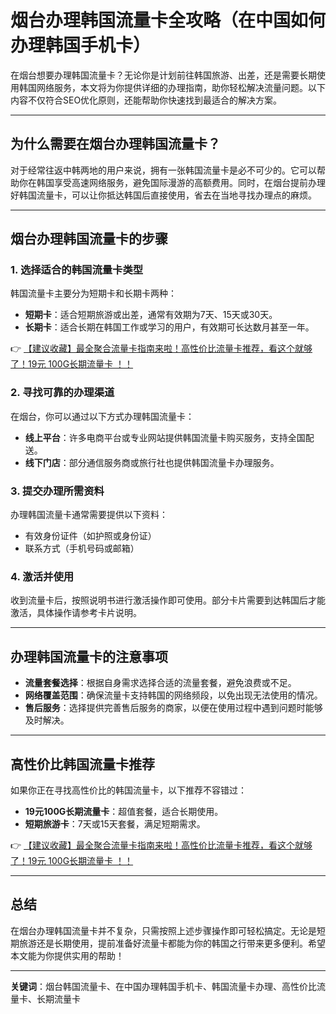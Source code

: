 # 烟台办理韩国流量卡全攻略（在中国如何办理韩国手机卡）

在烟台想要办理韩国流量卡？无论你是计划前往韩国旅游、出差，还是需要长期使用韩国网络服务，本文将为你提供详细的办理指南，助你轻松解决流量问题。以下内容不仅符合SEO优化原则，还能帮助你快速找到最适合的解决方案。

---

## 为什么需要在烟台办理韩国流量卡？

对于经常往返中韩两地的用户来说，拥有一张韩国流量卡是必不可少的。它可以帮助你在韩国享受高速网络服务，避免国际漫游的高额费用。同时，在烟台提前办理好韩国流量卡，可以让你抵达韩国后直接使用，省去在当地寻找办理点的麻烦。

---

## 烟台办理韩国流量卡的步骤

### 1. 选择适合的韩国流量卡类型
韩国流量卡主要分为短期卡和长期卡两种：
- **短期卡**：适合短期旅游或出差，通常有效期为7天、15天或30天。
- **长期卡**：适合长期在韩国工作或学习的用户，有效期可长达数月甚至一年。

👉 [【建议收藏】最全聚合流量卡指南来啦！高性价比流量卡推荐，看这个就够了！19元 100G长期流量卡 ！！](https://bit.ly/Liuliangka)

### 2. 寻找可靠的办理渠道
在烟台，你可以通过以下方式办理韩国流量卡：
- **线上平台**：许多电商平台或专业网站提供韩国流量卡购买服务，支持全国配送。
- **线下门店**：部分通信服务商或旅行社也提供韩国流量卡办理服务。

### 3. 提交办理所需资料
办理韩国流量卡通常需要提供以下资料：
- 有效身份证件（如护照或身份证）
- 联系方式（手机号码或邮箱）

### 4. 激活并使用
收到流量卡后，按照说明书进行激活操作即可使用。部分卡片需要到达韩国后才能激活，具体操作请参考卡片说明。

---

## 办理韩国流量卡的注意事项

- **流量套餐选择**：根据自身需求选择合适的流量套餐，避免浪费或不足。
- **网络覆盖范围**：确保流量卡支持韩国的网络频段，以免出现无法使用的情况。
- **售后服务**：选择提供完善售后服务的商家，以便在使用过程中遇到问题时能够及时解决。

---

## 高性价比韩国流量卡推荐

如果你正在寻找高性价比的韩国流量卡，以下推荐不容错过：
- **19元100G长期流量卡**：超值套餐，适合长期使用。
- **短期旅游卡**：7天或15天套餐，满足短期需求。

👉 [【建议收藏】最全聚合流量卡指南来啦！高性价比流量卡推荐，看这个就够了！19元 100G长期流量卡 ！！](https://bit.ly/Liuliangka)

---

## 总结

在烟台办理韩国流量卡并不复杂，只需按照上述步骤操作即可轻松搞定。无论是短期旅游还是长期使用，提前准备好流量卡都能为你的韩国之行带来更多便利。希望本文能为你提供实用的帮助！

---

**关键词**：烟台韩国流量卡、在中国办理韩国手机卡、韩国流量卡办理、高性价比流量卡、长期流量卡